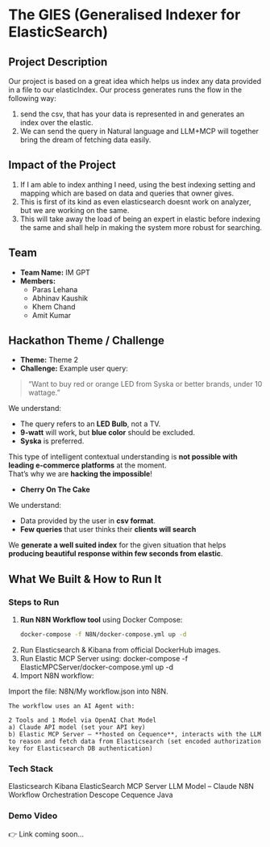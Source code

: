 # The GIES (Generalised Indexer for ElasticSearch)

## Project Description
Our project is based on a great idea which helps us index any data provided in a file to our elasticIndex. Our process generates runs the flow in the following way:
1. send the csv, that has your data is represented in and generates an index over the elastic.
2. We can send the query in Natural language and LLM+MCP will together bring the dream of fetching data easily.

## Impact of the Project
1. If I am able to index anthing I need, using the best indexing setting and mapping which are based on data and queries that owner gives. 
2. This is first of its kind as even elasticsearch doesnt work on analyzer, but we are working on the same.
3. This will take away the load of being an expert in elastic before indexing the same and shall help in making the system more robust for searching. 

## Team

- **Team Name:** IM GPT  
- **Members:**
  - Paras Lehana  
  - Abhinav Kaushik  
  - Khem Chand  
  - Amit Kumar  



## Hackathon Theme / Challenge
- **Theme:** Theme 2
- **Challenge:**
Example user query:  
> “Want to buy red or orange LED from Syska or better brands, under 10 wattage.”

We understand:
- The query refers to an **LED Bulb**, not a TV.  
- **9-watt** will work, but **blue color** should be excluded.  
- **Syska** is preferred.  

This type of intelligent contextual understanding is **not possible with leading e-commerce platforms** at the moment.  
That’s why we are **hacking the impossible**!

- **Cherry On The Cake**

We understand:
- Data provided by the user in **csv format**.
- **Few queries** that user thinks their **clients will search**

We **generate a well suited index** for the given situation that helps **producing beautiful response within few seconds from elastic**.



## What We Built & How to Run It

### Steps to Run
1. **Run N8N Workflow tool** using Docker Compose:  
   ```bash
   docker-compose -f N8N/docker-compose.yml up -d

2. Run Elasticsearch & Kibana from official DockerHub images.
3. Run Elastic MCP Server using: 
   docker-compose -f ElasticMPCServer/docker-compose.yml up -d
4. Import N8N workflow:

  Import the file: N8N/My workflow.json into N8N.

    The workflow uses an AI Agent with:

    2 Tools and 1 Model via OpenAI Chat Model
    a) Claude API model (set your API key)
    b) Elastic MCP Server – **hosted on Cequence**, interacts with the LLM to reason and fetch data from Elasticsearch (set encoded authorization key for Elasticsearch DB authentication)


### Tech Stack

  Elasticsearch
  Kibana
  ElasticSearch MCP Server
  LLM Model – Claude
  N8N Workflow Orchestration
  Descope
  Cequence
  Java



### Demo Video

   👉 Link coming soon...

